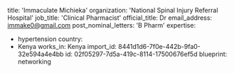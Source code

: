 title: 'Immaculate Michieka'
organization: 'National Spinal Injury Referral Hospital'
job_title: 'Clinical Pharmacist'
official_title: Dr
email_address: immake0@gmail.com
post_nominal_letters: 'B Pharm'
expertise:
  - hypertension
country:
  - Kenya
works_in: Kenya
import_id: 8441d1d6-7f0e-442b-9fa0-32e594a4e4bb
id: 02f05297-7d5a-419c-8114-17500676ef5d
blueprint: networking
